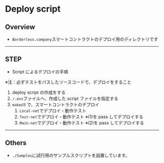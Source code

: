 # Deploy script

## Overview

- `Borderless.company`スマートコントラクトのデプロイ用のディレクトリです

---

## STEP

- Script によるデプロイの手順

※注：必ずテストをパスしたソースコードで、デプロイをすること

1. deploy script の作成をする
2. `/.env`ファイルへ、作成した script ファイルを指定する
3. `make`cli で、スマートコントラクトのデプロイ
   1. `Local-net`でデプロイ・動作テスト
   2. `Test-net`でデプロイ・動作テスト ※(1)を pass してデプロイする
   3. `Main-net`でデプロイ・動作テスト ※(2)を pass してデプロイする

---

## Others

- `./Samples`に試行用のサンプルスクリプトを設置しています。
